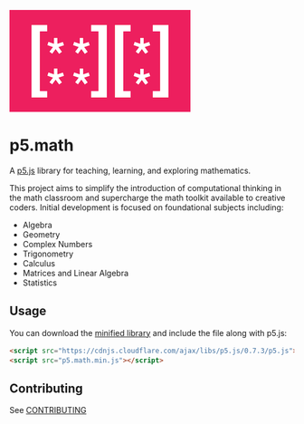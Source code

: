 ![p5.math](p5.math.png)
# p5.math
A [p5.js](https://p5js.org) library for teaching, learning, and exploring mathematics.

This project aims to simplify the introduction of computational thinking in the math classroom and supercharge the math toolkit available to creative coders. Initial development is focused on foundational subjects including:
- Algebra
- Geometry
- Complex Numbers
- Trigonometry
- Calculus
- Matrices and Linear Algebra
- Statistics

## Usage

You can download the [minified library](https://raw.githubusercontent.com/singhbhaskar/p5.js-math-library/master/dist/p5.math.min.js) and include the file along with p5.js:

```html
<script src="https://cdnjs.cloudflare.com/ajax/libs/p5.js/0.7.3/p5.js"></script>
<script src="p5.math.min.js"></script>
```

## Contributing

See [CONTRIBUTING](CONTRIBUTING.md)
